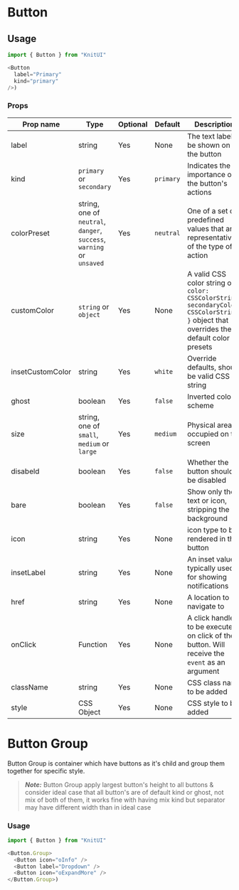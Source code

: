 # Button

## Usage

```javascript
import { Button } from "KnitUI"

<Button
  label="Primary"
  kind="primary"
/>)
```

### Props

| Prop name        | Type                                                                  | Optional | Default   | Description                                                                                                                             |
| ---------------- | --------------------------------------------------------------------- | -------- | --------- | --------------------------------------------------------------------------------------------------------------------------------------- |
| label            | string                                                                | Yes      | None      | The text label to be shown on the button                                                                                                |
| kind             | `primary` or `secondary`                                              | Yes      | `primary` | Indicates the importance of the button's actions                                                                                        |
| colorPreset      | string, one of `neutral`, `danger`, `success`, `warning` or `unsaved` | Yes      | `neutral` | One of a set of predefined values that are representative of the type of action                                                         |
| customColor      | `string` or `object`                                                  | Yes      | None      | A valid CSS color string or `{ color: CSSColorString, secondaryColor: CSSColorString }` object that overrides the default color presets |
| insetCustomColor | string                                                                | Yes      | `white`   | Override defaults, should be valid CSS string                                                                                           |
| ghost            | boolean                                                               | Yes      | `false`   | Inverted color scheme                                                                                                                   |
| size             | string, one of `small`, `medium` or `large`                           | Yes      | `medium`  | Physical area occupied on the screen                                                                                                    |
| disabeld         | boolean                                                               | Yes      | `false`   | Whether the button should be disabled                                                                                                   |
| bare             | boolean                                                               | Yes      | `false`   | Show only the text or icon, stripping the background                                                                                    |
| icon             | string                                                                | Yes      | None      | icon type to be rendered in the button                                                                                                  |
| insetLabel       | string                                                                | Yes      | None      | An inset value, typically used for showing notifications                                                                                |
| href             | string                                                                | Yes      | None      | A location to navigate to                                                                                                               |
| onClick          | Function                                                              | Yes      | None      | A click handler to be executed on click of the button. Will receive the `event` as an argument                                          |
| className        | string                                                                | Yes      | None      | CSS class name to be added                                                                                                              |
| style            | CSS Object                                                            | Yes      | None      | CSS style to be added                                                                                                                   |

# Button Group

Button Group is container which have buttons as it's child and group them together for specific style.

> **_Note:_** Button Group apply largest button's height to all buttons & consider ideal case that all button's are of default kind or ghost, not mix of both of them, it works fine with having mix kind but separator may have different width than in ideal case

### Usage

```javascript
import { Button } from "KnitUI"

<Button.Group>
  <Button icon="oInfo" />
  <Button label="Dropdown" />
  <Button icon="oExpandMore" />
</Button.Group>)
```
